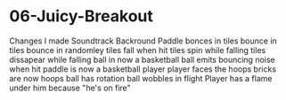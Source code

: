 # 06-Juicy-Breakout
Changes I made
Soundtrack
Backround
Paddle bonces in
tiles bounce in 
tiles bounce in randomley
tiles fall when hit
tiles spin while falling
tiles dissapear while falling
ball in now a basketball
ball emits bouncing noise when hit
paddle is now a basketball player
player faces the hoops
bricks are now hoops
ball has rotation
ball wobbles in flight
Player has a flame under him because "he's on fire"
